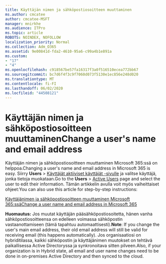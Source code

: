```yaml
---
title: Käyttäjän nimen ja sähköpostiosoitteen muuttaminen
ms.author: cmcatee
author: cmcatee-MSFT
manager: mnirkhe
ms.audience: ITPro
ms.topic: article
ROBOTS: NOINDEX, NOFOLLOW
localization_priority: Normal
ms.collection: Adm_O365
ms.assetid: 9e00841d-fda2-4610-95a6-c99a4b1e891a
ms.custom:
- "17"
- "4"
ms.openlocfilehash: c918567be57fa16317f3a0f516510ecea772bb67
ms.sourcegitcommit: bc7d6f4f3c9f7060d073f5130e1ec856e248d020
ms.translationtype: MT
ms.contentlocale: fi-FI
ms.lasthandoff: 06/02/2020
ms.locfileid: "44508121"
---
```

# <a name="change-a-users-name-and-email-address"></a><span data-ttu-id="0c4f3-102">Käyttäjän nimen ja sähköpostiosoitteen muuttaminen</span><span class="sxs-lookup"><span data-stu-id="0c4f3-102">Change a user's name and email address</span></span>

<span data-ttu-id="0c4f3-103">Käyttäjän nimen ja sähköpostiosoitteen muuttaminen Microsoft 365:ssä on helppoa.</span><span class="sxs-lookup"><span data-stu-id="0c4f3-103">Changing a user's name and email address in Microsoft 365 is easy.</span></span> <span data-ttu-id="0c4f3-104">Siirry **Users** \> [Käyttäjät aktiiviset käyttäjät -sivulle](https://go.microsoft.com/fwlink/p/?linkid=834822) ja valitse käyttäjä, jonka tietoja muokataan.</span><span class="sxs-lookup"><span data-stu-id="0c4f3-104">Go to the **Users** \> [Active Users](https://go.microsoft.com/fwlink/p/?linkid=834822) page and select the user to edit their information.</span></span> <span data-ttu-id="0c4f3-105">Tämän artikkelin avulla voit myös vaiheittaiset ohjeet:</span><span class="sxs-lookup"><span data-stu-id="0c4f3-105">You can also use this article for step-by-step instructions:</span></span>
  
[<span data-ttu-id="0c4f3-106">Käyttäjänimen ja sähköpostiosoitteen muuttaminen Microsoft 365:ssä</span><span class="sxs-lookup"><span data-stu-id="0c4f3-106">Change a user name and email address in Microsoft 365</span></span>](https://docs.microsoft.com/microsoft-365/admin/add-users/change-a-user-name-and-email-address)
  
 <span data-ttu-id="0c4f3-107">**Huomautus:** Jos muutat käyttäjän pääsähköpostiosoitetta, hänen vanha sähköpostiosoitteensa on edelleen voimassa sähköpostin vastaanottamiseen (tämä tapahtuu automaattisesti).</span><span class="sxs-lookup"><span data-stu-id="0c4f3-107">**Note**: If you change the user's main email address, their old email address will still be valid for receiving email (this happens automatically).</span></span> <span data-ttu-id="0c4f3-108">Jos organisaatiosi on hybriditilassa, kaikki sähköpostin ja käyttäjänimen muutokset on tehtävä paikallisessa Active Directoryssa ja synkronoitava sitten pilveen.</span><span class="sxs-lookup"><span data-stu-id="0c4f3-108">Also, if your organization is in Hybrid state, all email and user name changes need to be done in on-premises Active Directory and then synced to the cloud.</span></span>